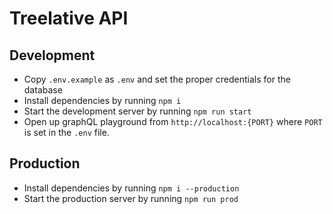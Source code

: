 # Treelative API

## Development
- Copy `.env.example` as `.env` and set the proper credentials for the database
- Install dependencies by running `npm i`
- Start the development server by running `npm run start`
- Open up graphQL playground from `http://localhost:{PORT}` where `PORT` is set in the `.env` file.
 
## Production
- Install dependencies by running `npm i --production`
- Start the production server by running `npm run prod`
